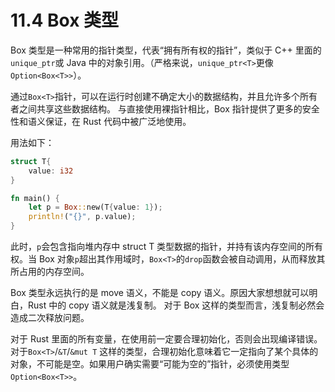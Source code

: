 # 11.4 Box 类型

Box 类型是一种常用的指针类型，代表“拥有所有权的指针”，类似于 C++ 里面的`unique_ptr`或 Java 中的对象引用。（严格来说，`unique_ptr<T>`更像 `Option<Box<T>>`）。

通过`Box<T>`指针，可以在运行时创建不确定大小的数据结构，并且允许多个所有者之间共享这些数据结构。
与直接使用裸指针相比，Box 指针提供了更多的安全性和语义保证，在 Rust 代码中被广泛地使用。

用法如下：

```rust
struct T{
    value: i32
}

fn main() {
    let p = Box::new(T{value: 1});
    println!("{}", p.value);
}
```

此时，`p`会包含指向堆内存中 struct T 类型数据的指针，并持有该内存空间的所有权。当 Box 对象`p`超出其作用域时，`Box<T>`的`drop`函数会被自动调用，从而释放其所占用的内存空间。

Box 类型永远执行的是 move 语义，不能是 copy 语义。原因大家想想就可以明白，Rust 中的 copy 语义就是浅复制。
对于 Box 这样的类型而言，浅复制必然会造成二次释放问题。

对于 Rust 里面的所有变量，在使用前一定要合理初始化，否则会出现编译错误。对于`Box<T>`/`&T`/`&mut T` 这样的类型，合理初始化意味着它一定指向了某个具体的对象，不可能是空。如果用户确实需要“可能为空的”指针，必须使用类型`Option<Box<T>>`。
